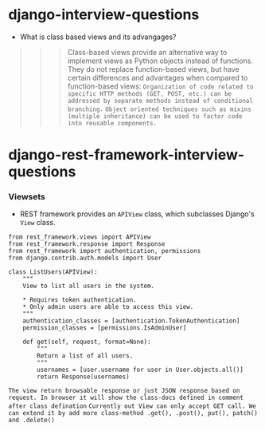 # django-interview-questions

- What is class based views and its advangages?
>>> Class-based views provide an alternative way to implement views as Python objects instead of functions. They do not replace function-based views, but have certain differences and advantages when compared to function-based views:
  `Organization of code related to specific HTTP methods (GET, POST, etc.) can be addressed by separate methods instead of conditional branching.`
  `Object oriented techniques such as mixins (multiple inheritance) can be used to factor code into reusable components.`


# django-rest-framework-interview-questions
### Viewsets
- REST framework provides an `APIView` class, which subclasses Django's `View` class.
```
from rest_framework.views import APIView
from rest_framework.response import Response
from rest_framework import authentication, permissions
from django.contrib.auth.models import User

class ListUsers(APIView):
    """
    View to list all users in the system.

    * Requires token authentication.
    * Only admin users are able to access this view.
    """
    authentication_classes = [authentication.TokenAuthentication]
    permission_classes = [permissions.IsAdminUser]

    def get(self, request, format=None):
        """
        Return a list of all users.
        """
        usernames = [user.username for user in User.objects.all()]
        return Response(usernames)
```
`The view return browsable response or just JSON response based on request. In browser it will show the class-docs defined in comment after class defination`
`Currently out View can only accept GET call. We can extend it by add more class-method .get(), .post(), put(), patch() and .delete()`

